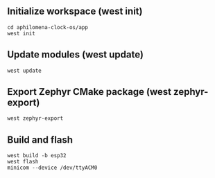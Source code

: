 
## Initialize workspace (west init)
```
cd aphilomena-clock-os/app
west init
```
## Update modules (west update)
```
west update
```
## Export Zephyr CMake package (west zephyr-export)
```
west zephyr-export
```

## Build and flash
```
west build -b esp32
west flash
minicom --device /dev/ttyACM0
```
